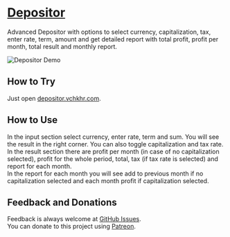 # [Depositor](https://depositor.vchkhr.com/)
Advanced Depositor with options to select currency, capitalization, tax, enter rate, term, amount and get detailed report with total profit, profit per month, total result and monthly report.

![Depositor Demo](https://raw.githubusercontent.com/vchkhr/depositor/main/img/demo.png)

## How to Try
Just open [depositor.vchkhr.com](https://depositor.vchkhr.com/).

## How to Use
In the input section select currency, enter rate, term and sum. You will see the result in the right corner. You can also toggle capitalization and tax rate.\
In the result section there are profit per month (in case of no capitalization selected), profit for the whole period, total, tax (if tax rate is selected) and report for each month.\
In the report for each month you will see add to previous month if no capitalization selected and each month profit if capitalization selected.

## Feedback and Donations
Feedback is always welcome at [GitHub Issues](https://github.com/vchkhr/depositor/issues).\
You can donate to this project using [Patreon](https://patreon.com/vchkhr).
